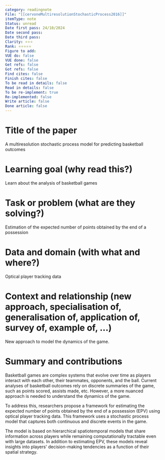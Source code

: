 ```yaml
---
category: readingnote
File: "[[cervoneMultiresolutionStochasticProcess2016]]"
itemType: note
Status: unread
Date first pass: 24/10/2024
Date second pass: 
Date third pass: 
Clarity: ⭐️⭐️⭐️
Rank: ⭐️⭐️⭐️⭐️⭐️
Figure to add: 
VUE do: false
VUE done: false
Get refs: false
Got refs: false
Find cites: false
Finish cites: false
To be read in details: false
Read in details: false
To be re-implement: true
Re-implemented: false
Write article: false
Done article: false
---
```

# Title of the paper
A multiresolution stochastic process model for predicting basketball outcomes

# Learning goal (why read this?)
Learn about the analysis of basketball games

# Task or problem (what are they solving?)
Estimation of the expected number of points obtained by the end of a possession

# Data and domain (with what and where?)
Optical player tracking data

# Context and relationship (new approach, specialisation of, generalisation of, application of, survey of, example of, ...)
New approach to model the dynamics of the game.

# Summary and contributions

Basketball games are complex systems that evolve over time as players interact with each other, their teammates, opponents, and the ball. Current analyses of basketball outcomes rely on discrete summaries of the game, such as points scored, assists made, etc. However, a more nuanced approach is needed to understand the dynamics of the game.

To address this, researchers propose a framework for estimating the expected number of points obtained by the end of a possession (EPV) using optical player tracking data. This framework uses a stochastic process model that captures both continuous and discrete events in the game.

The model is based on hierarchical spatiotemporal models that share information across players while remaining computationally tractable even with large datasets. In addition to estimating EPV, these models reveal insights into players' decision-making tendencies as a function of their spatial strategy.